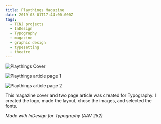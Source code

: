 ```yaml
---
title: Playthings Magazine
date: 2019-03-01T17:44:00.000Z
tags:
  - TCNJ projects
  - InDesign
  - Typography
  - magazine
  - graphic design
  - typesetting
  - theatre
---
```

![Playthings Cover](/assets/playthings-magazine-mockup.png "Playthings cover")

![Playthings article page 1](/assets/playthings-magazine-mockup-2.png "Playthings article page 1")

![Playthings article page 2](/assets/playthings-magazine-mockup-3.png "Playthings article page 2")

This magazine cover and two page article was created for Typography. I created the logo, made the layout, chose the images, and selected the fonts.

*Made with InDesign for Typography (AAV 252)*